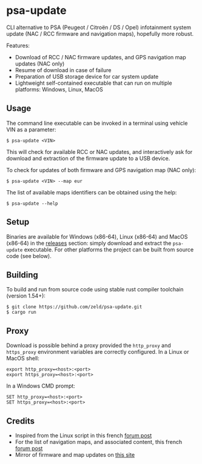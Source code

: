 # psa-update

CLI alternative to PSA (Peugeot / Citroën / DS / Opel) infotainment system update (NAC / RCC firmware and navigation maps), hopefully more robust.

Features:
- Download of RCC / NAC firmware updates, and GPS navigation map updates (NAC only)
- Resume of download in case of failure
- Preparation of USB storage device for car system update
- Lightweight self-contained executable that can run on multiple platforms: Windows, Linux, MacOS

## Usage

The command line executable can be invoked in a terminal using vehicle VIN as a parameter:
```
$ psa-update <VIN>
```
This will check for available RCC or NAC updates, and interactively ask for download and extraction of the firmware update to a USB device.

To check for updates of both firmware and GPS navigation map (NAC only):
```
$ psa-update <VIN> --map eur
```

The list of available maps identifiers can be obtained using the help:
```
$ psa-update --help
```

## Setup

Binaries are available for Windows (x86-64), Linux (x86-64) and MacOS (x86-64) in the [releases](https://github.com/zeld/psa-update/releases) section: simply download and extract the `psa-update` executable.
For other platforms the project can be built from source code (see below).

## Building

To build and run from source code using stable rust compiler toolchain (version 1.54+):
```
$ git clone https://github.com/zeld/psa-update.git
$ cargo run
```

## Proxy

Download is possible behind a proxy provided the `http_proxy` and `https_proxy` environment variables are correctly configured.
In a Linux or MacOS shell:
```
export http_proxy=<host>:<port>
export https_proxy=<host>:<port>
```
In a Windows CMD prompt:
```
SET http_proxy=<host>:<port>
SET https_proxy=<host>:<port>
```

## Credits

- Inspired from the Linux script in this french [forum post](https://www.forum-peugeot.com/Forum/threads/app-peugeot-update-logiciel-alternatif-multi-os-v1-5-26-08-2021.119707/)
- For the list of navigation maps, and associated content, this french [forum post](https://forum-auto.caradisiac.com/topic/129967-le-nac-du-3008-ii-et-de-tous-les-v%C3%A9hicules-psa-lisez-en-premier-la-page-n%C2%B012/)
- Mirror of firmware and map updates on [this site](https://sites.google.com/view/nac-rcc/)
